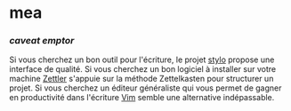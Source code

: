# mea
### _caveat emptor_ 
Si vous cherchez un bon outil pour l'écriture, le projet [stylo](https://stylo.huma-num.fr/login) propose une interface de qualité.
Si vous cherchez un bon logiciel à installer sur votre machine [Zettler](https://www.zettlr.com/) s'appuie sur la méthode Zettelkasten 
pour structurer un projet. Si vous cherchez un éditeur généraliste qui vous permet de gagner en productivité dans l'écriture [Vim](https://www.vim.org/) 
semble une alternative indépassable. 
